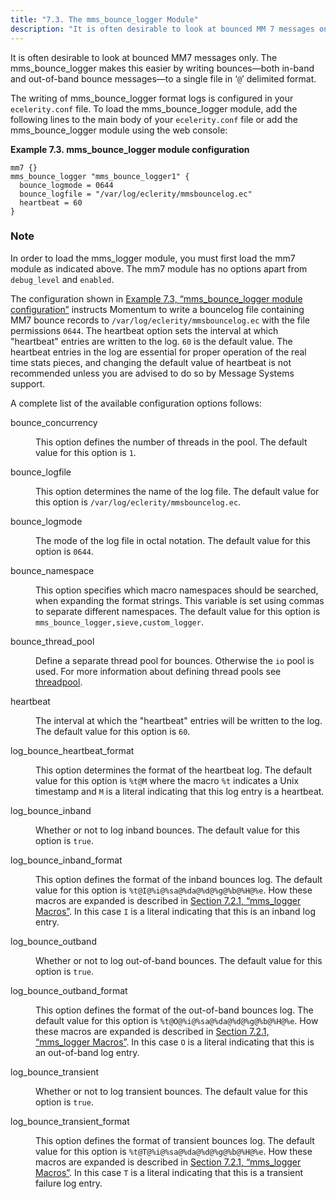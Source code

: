 ```yaml
---
title: "7.3. The mms_bounce_logger Module"
description: "It is often desirable to look at bounced MM 7 messages only The mms bounce logger makes this easier by writing bounces both in band and out of band bounce messages to a single file in delimited format The writing of mms bounce logger format logs is configured in your..."
---
```


It is often desirable to look at bounced MM7 messages only. The mms_bounce_logger makes this easier by writing bounces—both in-band and out-of-band bounce messages—to a single file in ‘`@`’ delimited format.

The writing of mms_bounce_logger format logs is configured in your `ecelerity.conf` file. To load the mms_bounce_logger module, add the following lines to the main body of your `ecelerity.conf` file or add the mms_bounce_logger module using the web console:

<a name="mobility.mm7.mms_bounce_logger.configuration"></a> 

**Example 7.3. mms_bounce_logger module configuration**

```
mm7 {}
mms_bounce_logger "mms_bounce_logger1" {
  bounce_logmode = 0644
  bounce_logfile = "/var/log/eclerity/mmsbouncelog.ec"
  heartbeat = 60
}
```

### Note

In order to load the mms_logger module, you must first load the mm7 module as indicated above. The mm7 module has no options apart from `debug_level` and `enabled`.

The configuration shown in [Example 7.3, “mms_bounce_logger module configuration”](mobility.mm7.mms_bounce_logger#mobility.mm7.mms_bounce_logger.configuration "Example 7.3. mms_bounce_logger module configuration") instructs Momentum to write a bouncelog file containing MM7 bounce records to `/var/log/eclerity/mmsbouncelog.ec` with the file permissions `0644`. The heartbeat option sets the interval at which "heartbeat" entries are written to the log. `60` is the default value. The heartbeat entries in the log are essential for proper operation of the real time stats pieces, and changing the default value of heartbeat is not recommended unless you are advised to do so by Message Systems support.

A complete list of the available configuration options follows:

<dl class="variablelist">

<dt>bounce_concurrency</dt>

<dd>

This option defines the number of threads in the pool. The default value for this option is `1`.

</dd>

<dt>bounce_logfile</dt>

<dd>

This option determines the name of the log file. The default value for this option is `/var/log/eclerity/mmsbouncelog.ec`.

</dd>

<dt>bounce_logmode</dt>

<dd>

The mode of the log file in octal notation. The default value for this option is `0644`.

</dd>

<dt>bounce_namespace</dt>

<dd>

This option specifies which macro namespaces should be searched, when expanding the format strings. This variable is set using commas to separate different namespaces. The default value for this option is `mms_bounce_logger,sieve,custom_logger`.

</dd>

<dt>bounce_thread_pool</dt>

<dd>

Define a separate thread pool for bounces. Otherwise the `io` pool is used. For more information about defining thread pools see [threadpool](https://support.messagesystems.com/docs/web-ref/conf.ref.threadpool).

</dd>

<dt>heartbeat</dt>

<dd>

The interval at which the "heartbeat" entries will be written to the log. The default value for this option is `60`.

</dd>

<dt>log_bounce_heartbeat_format</dt>

<dd>

This option determines the format of the heartbeat log. The default value for this option is `%t@M` where the macro `%t` indicates a Unix timestamp and `M` is a literal indicating that this log entry is a heartbeat.

</dd>

<dt>log_bounce_inband</dt>

<dd>

Whether or not to log inband bounces. The default value for this option is `true`.

</dd>

<dt>log_bounce_inband_format</dt>

<dd>

This option defines the format of the inband bounces log. The default value for this option is `%t@I@%i@%sa@%da@%d@%g@%b@%H@%e`. How these macros are expanded is described in [Section 7.2.1, “mms_logger Macros”](mobility.mm7.mms_logger#mobility.mm7.mms_logger.macros "7.2.1. mms_logger Macros"). In this case `I` is a literal indicating that this is an inband log entry.

</dd>

<dt>log_bounce_outband</dt>

<dd>

Whether or not to log out-of-band bounces. The default value for this option is `true`.

</dd>

<dt>log_bounce_outband_format</dt>

<dd>

This option defines the format of the out-of-band bounces log. The default value for this option is `%t@O@%i@%sa@%da@%d@%g@%b@%H@%e`. How these macros are expanded is described in [Section 7.2.1, “mms_logger Macros”](mobility.mm7.mms_logger#mobility.mm7.mms_logger.macros "7.2.1. mms_logger Macros"). In this case `O` is a literal indicating that this is an out-of-band log entry.

</dd>

<dt>log_bounce_transient</dt>

<dd>

Whether or not to log transient bounces. The default value for this option is `true`.

</dd>

<dt>log_bounce_transient_format</dt>

<dd>

This option defines the format of transient bounces log. The default value for this option is `%t@T@%i@%sa@%da@%d@%g@%b@%H@%e`. How these macros are expanded is described in [Section 7.2.1, “mms_logger Macros”](mobility.mm7.mms_logger#mobility.mm7.mms_logger.macros "7.2.1. mms_logger Macros"). In this case `T` is a literal indicating that this is a transient failure log entry.

</dd>

</dl>